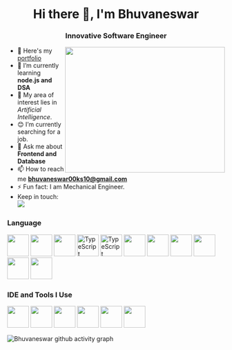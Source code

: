 <h1 align="center">Hi there 👋, I'm Bhuvaneswar</h1>
<h3 align="center">Innovative Software Engineer</h3>
<img align="right" width="370" height="290" src="https://i.pinimg.com/originals/47/f0/34/47f0342cec72b800463bf003eac1257e.gif">

- 🔭 Here's my [portfolio](https://bhuvaneswar-portfolio.netlify.app/) 
- 🌱 I’m currently learning **node.js and DSA**
- 🤖 My area of interest lies in *Artificial Intelligence*. 
- 😊 I’m currently searching for a job. 
- 💬 Ask me about **Frontend and Database**
- 📫 How to reach me **bhuvaneswar00ks10@gmail.com**
- ⚡ Fun fact: I am Mechanical Engineer.
- Keep in touch: <br>
   [<img src="https://img.shields.io/badge/LinkedIn-0077B5?style=for-the-badge&logo=linkedin&logoColor=white" />](https://www.linkedin.com/in/bhuvaneswar-p)
<p align="left">
</p>

### Language
 <img height="50" width="50" src="https://img.icons8.com/color/48/000000/html-5.png" />  <img height="50" width="50" src="https://img.icons8.com/color/48/000000/css3.png" /> <img height="50" width="50" src="https://img.icons8.com/color/48/000000/javascript.png"/> <img height="50" width="50" src="https://img.icons8.com/color/48/typescript.png" alt="TypeScript" /> <img height="50" width="50" src="https://img.icons8.com/color/48/nextjs.png" alt="TypeScript" />
 <img height="50" width="50" src="https://img.icons8.com/color/48/000000/python.png" />  <img height="50" width="50" src="https://img.icons8.com/color/48/000000/mysql-logo.png"/> <img height="50" width="50" src="https://img.icons8.com/color/48/000000/mongodb.png"/> <img height="50" width="50" src="https://img.icons8.com/color/48/000000/nodejs.png"/>  <img height="50" width="50" src="https://img.icons8.com/color/48/000000/react-native.png"/> <img height="50" width="50" src="https://img.icons8.com/color/48/000000/vite.png"/>
### IDE and Tools I Use
<img height="50" width="50" src="https://img.icons8.com/color/48/000000/visual-studio-code-2019.png"/> <img height="50" width="50" src="https://img.icons8.com/dusk/64/000000/anaconda.png"/> <img height="50" width="50" src="https://img.icons8.com/color/50/000000/git.png"/> <img height="50" width="50" src="https://img.icons8.com/doodle/48/000000/adobe-photoshop.png"/> <img height="50" width="50" src="https://img.icons8.com/color/48/000000/pycharm.png"/> <img height="50" src="https://img.shields.io/badge/Netlify-00C7B7?style=for-the-badge&logo=netlify&logoColor=white"/>

![Bhuvaneswar github activity graph](https://github-readme-activity-graph.vercel.app/graph?username=Bhuvaneswar-Git&bg_color=ffffff&color=000000&line=2eff89&point=695d5d&area=true&hide_border=true)
